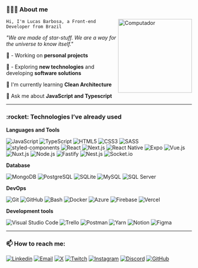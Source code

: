 <h3>👨🏽‍🚀 About me</h3>

<img src="https://i.imgur.com/X2inMZH.gif" min-width="220px" max-width="260px" width="200px" align="right" alt="Computador">

    Hi, I'm Lucas Barbosa, a Front-end Developer from Brazil

*"We are made of star-stuff. We are a way for the universe to know itself."*

🔭 - Working on **personal projects**

🌌 - Exploring **new technologies** and developing **software solutions**

🧠 I'm currently learning **Clean Architecture**

💬 Ask me about **JavaScript and Typescript**

---
<h3>:rocket: Technologies I’ve already used</h3>

**Languages and Tools**

  ![JavaScript](https://img.shields.io/badge/-JavaScript-333333?style=flat&logo=javascript)
  ![TypeScript](https://img.shields.io/badge/-TypeScript-333333?style=flat&logo=typescript)
  ![HTML5](https://img.shields.io/badge/-HTML5-333333?style=flat&logo=HTML5)
  ![CSS3](https://img.shields.io/badge/-CSS3-333333?style=flat&logo=CSS3&logoColor=1572B6)
  ![SASS](https://img.shields.io/badge/-SASS-333333?style=flat&logo=SASS)
  ![styled-components](https://img.shields.io/badge/-styled--components-333333?style=flat&logo=styled-components) 
  ![React](https://img.shields.io/badge/-React-333333?style=flat&logo=react)
  ![Next.js](https://img.shields.io/badge/-Next.JS-333333?style=flat&logo=Next.JS)
  ![React Native](https://img.shields.io/badge/-React_Native-333333?style=flat&logo=react)
  ![Expo](https://img.shields.io/badge/-Expo-333333?style=flat&logo=expo)
  ![Vue.js](https://img.shields.io/badge/-Vue.js-333333?style=flat&logo=vue.js)
  ![Nuxt.js](https://img.shields.io/badge/-Nuxt.js-333333?style=flat&logo=nuxt.js)
  ![Node.js](https://img.shields.io/badge/-Node.JS-333333?style=flat&logo=Node.jS)
  ![Fastify](https://img.shields.io/badge/-Fastify-333333?style=flat&logo=fastify)
  ![Nest.js](https://img.shields.io/badge/-Nest.js-333333?style=flat&logo=nestjs)
  ![Socket.io](https://img.shields.io/badge/-Socket.io-333333?style=flat&logo=socket.io)
  
  **Database**
  
  ![MongoDB](https://img.shields.io/badge/-MongoDB-333333?style=flat&logo=MongoDB)
  ![PostgreSQL](https://img.shields.io/badge/-PostgreSQL-333333?style=flat&logo=PostgreSQL)
  ![SQLite](https://img.shields.io/badge/-SQLite-333333?style=flat&logo=SQLite)
  ![MySQL](https://img.shields.io/badge/-MySQL-333333?style=flat&logo=MySQL)
  ![SQL Server](https://img.shields.io/badge/-SQL_Server-333333?style=flat&logo=Microsoft-SQL-Server)

**DevOps**

  ![Git](https://img.shields.io/badge/-Git-333333?style=flat&logo=git)
  ![GitHub](https://img.shields.io/badge/-GitHub-333333?style=flat&logo=github)
  ![Bash](https://img.shields.io/badge/-Bash-333333?style=flat&logo=gnu-bash&logoColor=ffffff)
  ![Docker](https://img.shields.io/badge/-Docker-333333?style=flat&logo=docker)
  ![Azure](https://img.shields.io/badge/-Azure-333333?style=flat&logo=microsoft-azure&logoColor=1572B6)
  ![Firebase](https://img.shields.io/badge/-Firebase-333333?style=flat&logo=firebase)
  ![Vercel](https://img.shields.io/badge/-Vercel-333333?style=flat&logo=vercel)
  
**Development tools**

  ![Visual Studio Code](https://img.shields.io/badge/-Visual%20Studio%20Code-333333?style=flat&logo=visual-studio-code&logoColor=007ACC)
  ![Trello](https://img.shields.io/badge/-Trello-333333?style=flat&logo=trello&logoColor=007ACC)
  ![Postman](https://img.shields.io/badge/-Postman-333333?style=flat&logo=postman)
  ![Yarn](https://img.shields.io/badge/-Yarn-333333?style=flat&logo=yarn)
  ![Notion](https://img.shields.io/badge/-Notion-333333?style=flat&logo=notion)
  ![Figma](https://img.shields.io/badge/-Figma-333333?style=flat&logo=figma&logoColor=1572B6)

  ---

<h3> 📫 How to reach me: </h3> 

[![Linkedin](https://img.shields.io/badge/-LinkedIn-blue?style=flat&logo=Linkedin&logoColor=white)](https://www.linkedin.com/)
[![Email](https://img.shields.io/badge/-contato@lucasbarbosa.dev-006bed?style=flat&logo=gmail&logoColor=white&link=mailto:contato@lucasbarbosa.dev)](mailto:contato@lucasbarbosa.dev)
[![X](https://img.shields.io/badge/-X-080808?style=flat&labelColor=080808&logo=x&logoColor=white)](https://x.com/)
[![Twitch](https://img.shields.io/badge/-Twitch-9146FF?style=flat&labelColor=9146FF&logo=twitch&logoColor=white)](https://www.twitch.tv/)
[![Instagram](https://img.shields.io/badge/-Instagram-DF0174?style=flat&labelColor=DF0174&logo=instagram&logoColor=white)](https://www.instagram.com/)
[![Discord](https://img.shields.io/badge/-Discord-7389D8?style=flat&labelColor=7389D8&logo=discord&logoColor=white)](https://discordapp.com/users/208300330910220288)
[![GitHub](https://img.shields.io/github/followers/lucabarbos?label=follow&style=social)](https://github.com/lucabarbos/)
